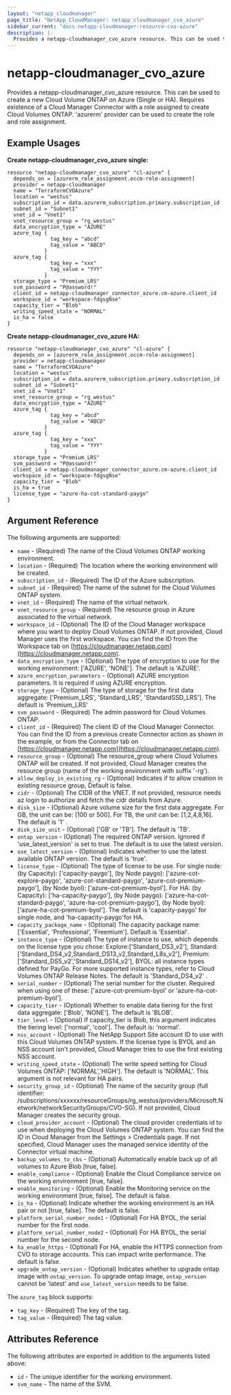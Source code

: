 ```yaml
---
layout: "netapp_cloudmanager"
page_title: "NetApp_CloudManager: netapp_cloudmanager_cvo_azure"
sidebar_current: "docs-netapp-cloudmanager-resource-cvo-azure"
description: |-
  Provides a netapp-cloudmanager_cvo_azure resource. This can be used to create a new Cloud Volume ONTAP system in Azure (single node or HA pair).
---
```


# netapp-cloudmanager_cvo_azure

Provides a netapp-cloudmanager_cvo_azure resource. This can be used to create a new Cloud Volume ONTAP on Azure (Single or HA).
Requires existence of a Cloud Manager Connector with a role assigned to create Cloud Volumes ONTAP. 'azurerm' provider can be used to create the role and role assignment.

## Example Usages

**Create netapp-cloudmanager_cvo_azure single:**

```
resource "netapp-cloudmanager_cvo_azure" "cl-azure" {
  depends_on = [azurerm_role_assignment.occm-role-assignment]
  provider = netapp-cloudmanager
  name = "TerraformCVOAzure"
  location = "westus"
  subscription_id = data.azurerm_subscription.primary.subscription_id
  subnet_id = "Subnet1"
  vnet_id = "Vnet1"
  vnet_resource_group = "rg_westus"
  data_encryption_type = "AZURE"
  azure_tag {
              tag_key = "abcd"
              tag_value = "ABCD"
            }
  azure_tag {
              tag_key = "xxx"
              tag_value = "YYY"
            }
  storage_type = "Premium_LRS"
  svm_password = "P@assword!"
  client_id = netapp-cloudmanager_connector_azure.cm-azure.client_id
  workspace_id = "workspace-fdgsgNse"
  capacity_tier = "Blob"
  writing_speed_state = "NORMAL"
  is_ha = false
}
```

**Create netapp-cloudmanager_cvo_azure HA:**

```
resource "netapp-cloudmanager_cvo_azure" "cl-azure" {
  depends_on = [azurerm_role_assignment.occm-role-assignment]
  provider = netapp-cloudmanager
  name = "TerraformCVOAzure"
  location = "westus"
  subscription_id = data.azurerm_subscription.primary.subscription_id
  subnet_id = "Subnet1"
  vnet_id = "Vnet1"
  vnet_resource_group = "rg_westus"
  data_encryption_type = "AZURE"
  azure_tag {
              tag_key = "abcd"
              tag_value = "ABCD"
            }
  azure_tag {
              tag_key = "xxx"
              tag_value = "YYY"
            }
  storage_type = "Premium_LRS"
  svm_password = "P@assword!"
  client_id = netapp-cloudmanager_connector_azure.cm-azure.client_id
  workspace_id = "workspace-fdgsgNse"
  capacity_tier = "Blob"
  is_ha = true
  license_type = "azure-ha-cot-standard-paygo"
}
```

## Argument Reference

The following arguments are supported:

* `name` - (Required) The name of the Cloud Volumes ONTAP working environment.
* `location` - (Required) The location where the working environment will be created.
* `subscription_id` - (Required) The ID of the Azure subscription.
* `subnet_id` - (Required) The name of the subnet for the Cloud Volumes ONTAP system.
* `vnet_id` - (Required) The name of the virtual network.
* `vnet_resource_group` - (Required) The resource group in Azure associated to the virtual network.
* `workspace_id` - (Optional) The ID of the Cloud Manager workspace where you want to deploy Cloud Volumes ONTAP. If not provided, Cloud Manager uses the first workspace. You can find the ID from the Workspace tab on [https://cloudmanager.netapp.com](https://cloudmanager.netapp.com).
* `data_encryption_type` - (Optional) The type of encryption to use for the working environment: ['AZURE', 'NONE']. The default is 'AZURE'.
* `azure_encryption_parameters` - (Optional) AZURE encryption parameters. It is required if using AZURE encryption.
* `storage_type` - (Optional) The type of storage for the first data aggregate: ['Premium_LRS', 'Standard_LRS', 'StandardSSD_LRS']. The default is 'Premium_LRS'
* `svm_password` - (Required) The admin password for Cloud Volumes ONTAP.
* `client_id` - (Required) The client ID of the Cloud Manager Connector. You can find the ID from a previous create Connector action as shown in the example, or from the Connector tab on [https://cloudmanager.netapp.com](https://cloudmanager.netapp.com).
* `resource_group` - (Optional) The resource_group where Cloud Volumes ONTAP will be created. If not provided, Cloud Manager creates the resource group (name of the working environment with suffix '-rg').
* `allow_deploy_in_existing_rg` - (Optional) Indicates if to allow creation in existing resource group, Default is false.
* `cidr` - (Optional) The CIDR of the VNET. If not provided, resource needs az login to authorize and fetch the cidr details from Azure.
* `disk_size` - (Optional) Azure volume size for the first data aggregate. For GB, the unit can be: [100 or 500]. For TB, the unit can be: [1,2,4,8,16]. The default is '1' .
* `disk_size_unit` - (Optional) ['GB' or 'TB']. The default is 'TB'.
* `ontap_version` - (Optional) The required ONTAP version. Ignored if 'use_latest_version' is set to true. The default is to use the latest version.
* `use_latest_version` - (Optional) Indicates whether to use the latest available ONTAP version. The default is 'true'.
* `license_type` - (Optional) The type of license to be use. For single node: (by Capacity): ['capacity-paygo'], (by Node paygo): ['azure-cot-explore-paygo', 'azure-cot-standard-paygo', 'azure-cot-premium-paygo'], (by Node byol): ['azure-cot-premium-byol']. For HA: (by Capacity): ['ha-capacity-paygo'], (by Node paygo): ['azure-ha-cot-standard-paygo', 'azure-ha-cot-premium-paygo'], (by Node byol): ['azure-ha-cot-premium-byol']. The default is 'capacity-paygo' for single node, and 'ha-capacity-paygo'for HA.
* `capacity_package_name` - (Optional) The capacity package name: ['Essential', 'Professional', 'Freemium']. Default is 'Essential'.
* `instance_type` - (Optional) The type of instance to use, which depends on the license type you chose: Explore:['Standard_DS3_v2'], Standard:['Standard_DS4_v2,Standard_DS13_v2,Standard_L8s_v2'], Premium:['Standard_DS5_v2','Standard_DS14_v2'], BYOL: all instance types defined for PayGo. For more supported instance types, refer to Cloud Volumes ONTAP Release Notes. The default is 'Standard_DS4_v2' .
* `serial_number` - (Optional) The serial number for the cluster. Required when using one of these: ['azure-cot-premium-byol' or 'azure-ha-cot-premium-byol'].
* `capacity_tier` - (Optional) Whether to enable data tiering for the first data aggregate: ['Blob', 'NONE']. The default is 'BLOB'.
* `tier_level` - (Optional) If capacity_tier is Blob, this argument indicates the tiering level: ['normal', 'cool']. The default is: 'normal'.
* `nss_account` - (Optional) The NetApp Support Site account ID to use with this Cloud Volumes ONTAP system. If the license type is BYOL and an NSS account isn't provided, Cloud Manager tries to use the first existing NSS account.
* `writing_speed_state` - (Optional) The write speed setting for Cloud Volumes ONTAP: ['NORMAL','HIGH']. The default is 'NORMAL'. This argument is not relevant for HA pairs.
* `security_group_id` - (Optional) The name of the security group (full identifier: /subscriptions/xxxxxx/resourceGroups/rg_westus/providers/Microsoft.Network/networkSecurityGroups/CVO-SG). If not provided, Cloud Manager creates the security group.
* `cloud_provider_account` - (Optional) The cloud provider credentials id to use when deploying the Cloud Volumes ONTAP system. You can find the ID in Cloud Manager from the Settings > Credentials page. If not specified, Cloud Manager uses the managed service identity of the Connector virtual machine.
* `backup_volumes_to_cbs` - (Optional) Automatically enable back up of all volumes to Azure Blob [true, false].
* `enable_compliance` - (Optional) Enable the Cloud Compliance service on the working environment [true, false].
* `enable_monitoring` - (Optional) Enable the Monitoring service on the working environment [true, false]. The default is false.
* `is_ha` - (Optional) Indicate whether the working environment is an HA pair or not [true, false]. The default is false.
* `platform_serial_number_node1` - (Optional) For HA BYOL, the serial number for the first node.
* `platform_serial_number_node2` - (Optional) For HA BYOL, the serial number for the second node.
* `ha_enable_https` - (Optional) For HA, enable the HTTPS connection from CVO to storage accounts. This can impact write performance. The default is false.
* `upgrade_ontap_version` - (Optional) Indicates whether to upgrade ontap image with `ontap_version`. To upgrade ontap image, `ontap_version` cannot be 'latest' and `use_latest_version` needs to be false.

The `azure_tag` block supports:
* `tag_key` - (Required) The key of the tag.
* `tag_value` - (Required) The tag value.

## Attributes Reference

The following attributes are exported in addition to the arguments listed above:

* `id` - The unique identifier for the working environment.
* `svm_name` - The name of the SVM.

